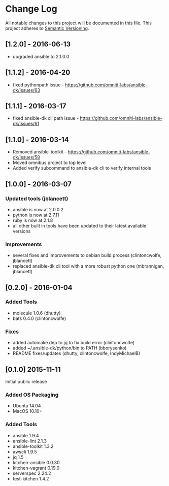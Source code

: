 # Change Log
All notable changes to this project will be documented in this file.
This project adheres to [Semantic Versioning](http://semver.org/).

## [1.2.0] - 2016-06-13

- upgraded ansible to 2.1.0.0

## [1.1.2] - 2016-04-20

- fixed pythonpath issue - https://github.com/omniti-labs/ansible-dk/issues/63

## [1.1.1] - 2016-03-17

- fixed ansible-dk cli path issue - https://github.com/omniti-labs/ansible-dk/issues/61

## [1.1.0] - 2016-03-14

- Removed ansible-toolkit - https://github.com/omniti-labs/ansible-dk/issues/58
- Moved omnibus project to top level
- Added verify subcommand to ansible-dk cli to verify internal tools

## [1.0.0] - 2016-03-07

### Updated tools (jblancett)
- ansible is now at 2.0.0.2
- python is now at 2.7.11
- ruby is now at 2.1.8
- all other built in tools have been updated to their latest available versions

### Improvements
- several fixes and improvements to debian build process (clintoncwolfe, jblancett)
- replaced ansible-dk cli tool with a more robust python one (mbrannigan, jblancett)

## [0.2.0] - 2016-01-04

### Added Tools
- molecule 1.0.6 (dhutty)
- bats 0.4.0 (clintoncwolfe)

### Fixes
- added automake dep to jq to fix build error (clintoncwolfe)
- added ~/.ansible-dk/python/bin to PATH (bborysenko)
- README fixes/updates (dhutty, clintoncwolfe, IndyMichaelB)

## [0.1.0] 2015-11-11

Initial public release

### Added OS Packaging
- Ubuntu 14.04
- MacOS 10.10+

### Added Tools

- ansible 1.9.4
- ansible-lint 2.1.3
- ansible-toolkit 1.3.2
- awscli 1.9.5
- jq 1.5
- kitchen-ansible 0.0.30
- kitchen-vagrant 0.19.0
- serverspec  2.24.2
- test-kitchen 1.4.2
